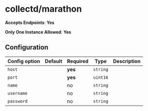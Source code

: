 <!--- GENERATED BY gomplate from scripts/docs/monitor-page.md.tmpl --->

# collectd/marathon


**Accepts Endpoints**: **Yes**

**Only One Instance Allowed**: **Yes**

## Configuration

| Config option | Default | Required | Type | Description |
| --- | --- | --- | --- | --- |
| `host` |  | **yes** | `string` |  |
| `port` |  | **yes** | `uint16` |  |
| `name` |  | no | `string` |  |
| `username` |  | no | `string` |  |
| `password` |  | no | `string` |  |




